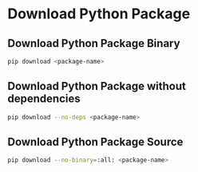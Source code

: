 # Download Python Package

## Download Python Package Binary

```bash
pip download <package-name>
```

## Download Python Package without dependencies

```bash
pip download --no-deps <package-name>
```

## Download Python Package Source

```bash
pip download --no-binary=:all: <package-name>
```
